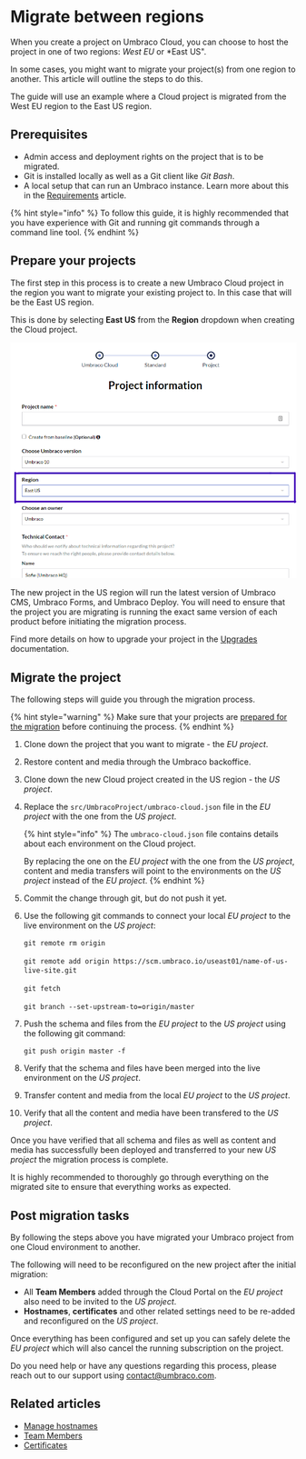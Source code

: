 # Migrate between regions

When you create a project on Umbraco Cloud, you can choose to host the project in one of two regions: *West EU* or *East US".

In some cases, you might want to migrate your project(s) from one region to another. This article will outline the steps to do this.

The guide will use an example where a Cloud project is migrated from the West EU region to the East US region.

## Prerequisites

- Admin access and deployment rights on the project that is to be migrated.
- Git is installed locally as well as a Git client like *Git Bash*.
- A local setup that can run an Umbraco instance. Learn more about this in the [Requirements](../../umbraco-cms/fundamentals/setup/requirements.md) article.

{% hint style="info" %}
To follow this guide, it is highly recommended that you have experience with Git and running git commands through a command line tool.
{% endhint %}

## Prepare your projects

The first step in this process is to create a new Umbraco Cloud project in the region you want to migrate your existing project to. In this case that will be the East US region.

This is done by selecting **East US** from the **Region** dropdown when creating the Cloud project.

![Select the East US region](images/CreateProject-SelectRegion.png)

The new project in the US region will run the latest version of Umbraco CMS, Umbraco Forms, and Umbraco Deploy. You will need to ensure that the project you are migrating is running the exact same version of each product before initiating the migration process.

Find more details on how to upgrade your project in the [Upgrades](../upgrades/README.md) documentation.

## Migrate the project

The following steps will guide you through the migration process.

{% hint style="warning" %}
Make sure that your projects are [prepared for the migration](#prepare-your-projects) before continuing the process.
{% endhint %}

1. Clone down the project that you want to migrate - the *EU project*.
2. Restore content and media through the Umbraco backoffice.
3. Clone down the new Cloud project created in the US region - the *US project*.
4. Replace the `src/UmbracoProject/umbraco-cloud.json` file in the *EU project* with the one from the *US project*.

   {% hint style="info" %}
   The `umbraco-cloud.json` file contains details about each environment on the Cloud project.

   By replacing the one on the *EU project* with the one from the *US project*, content and media transfers will point to the environments on the *US project* instead of the *EU project*.
   {% endhint %}

5. Commit the change through git, but do not push it yet.
6. Use the following git commands to connect your local *EU project* to the live environment on the *US project*:

   ```none
   git remote rm origin

   git remote add origin https://scm.umbraco.io/useast01/name-of-us-live-site.git

   git fetch

   git branch --set-upstream-to=origin/master
   ```

7. Push the schema and files from the *EU project* to the *US project* using the following git command:

   ```none
   git push origin master -f
   ```

8. Verify that the schema and files have been merged into the live environment on the *US project*.
9. Transfer content and media from the local *EU project* to the *US project*.
10. Verify that all the content and media have been transfered to the *US project*.

Once you have verified that all schema and files as well as content and media has successfully been deployed and transferred to your new *US project* the migration process is complete.

It is highly recommended to thoroughly go through everything on the migrated site to ensure that everything works as expected.

## Post migration tasks

By following the steps above you have migrated your Umbraco project from one Cloud environment to another.

The following will need to be reconfigured on the new project after the initial migration:

- All **Team Members** added through the Cloud Portal on the *EU project* also need to be invited to the *US project*.
- **Hostnames**, **certificates** and other related settings need to be re-added and reconfigured on the *US project*.

Once everything has been configured and set up you can safely delete the *EU project* which will also cancel the running subscription on the project.

Do you need help or have any questions regarding this process, please reach out to our support using [contact@umbraco.com](mailto:contact@umbraco.com).

## Related articles
- [Manage hostnames](../set-up/manage-hostnames/README.md)
- [Team Members](../set-up/team-members/README.md)
- [Certificates](../set-up/manage-hostnames/security-certificates.md)
